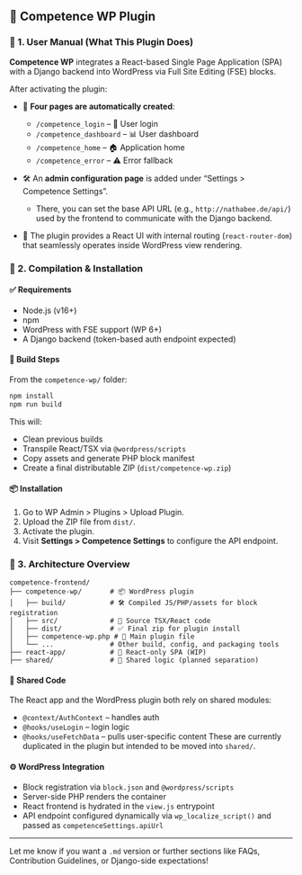 
## 📘 Competence WP Plugin

### 🔸 1. User Manual (What This Plugin Does)

**Competence WP** integrates a React-based Single Page Application (SPA) with a Django backend into WordPress via Full Site Editing (FSE) blocks.

After activating the plugin:

* 📄 **Four pages are automatically created**:

  * `/competence_login` – 🔐 User login
  * `/competence_dashboard` – 📊 User dashboard
  * `/competence_home` – 🏠 Application home
  * `/competence_error` – ⚠️ Error fallback
* 🛠️ An **admin configuration page** is added under “Settings > Competence Settings”.

  * There, you can set the base API URL (e.g., `http://nathabee.de/api/`) used by the frontend to communicate with the Django backend.
* 🧠 The plugin provides a React UI with internal routing (`react-router-dom`) that seamlessly operates inside WordPress view rendering.

### 🔸 2. Compilation & Installation

#### ✅ Requirements

* Node.js (v16+)
* npm
* WordPress with FSE support (WP 6+)
* A Django backend (token-based auth endpoint expected)

#### 🔧 Build Steps

From the `competence-wp/` folder:

```bash
npm install
npm run build
```

This will:

* Clean previous builds
* Transpile React/TSX via `@wordpress/scripts`
* Copy assets and generate PHP block manifest
* Create a final distributable ZIP (`dist/competence-wp.zip`)

#### 📦 Installation

1. Go to WP Admin > Plugins > Upload Plugin.
2. Upload the ZIP file from `dist/`.
3. Activate the plugin.
4. Visit **Settings > Competence Settings** to configure the API endpoint.

### 🔸 3. Architecture Overview

```
competence-frontend/
├── competence-wp/       # 📦 WordPress plugin
│   ├── build/           # 🛠️ Compiled JS/PHP/assets for block registration
│   ├── src/             # 🔧 Source TSX/React code
│   ├── dist/            # ✅ Final zip for plugin install
│   ├── competence-wp.php # 📜 Main plugin file
│   └── ...              # Other build, config, and packaging tools
├── react-app/           # 🧪 React-only SPA (WIP)
├── shared/              # 🔁 Shared logic (planned separation)
```

#### 🔁 Shared Code

The React app and the WordPress plugin both rely on shared modules:

* `@context/AuthContext` – handles auth
* `@hooks/useLogin` – login logic
* `@hooks/useFetchData` – pulls user-specific content
  These are currently duplicated in the plugin but intended to be moved into `shared/`.

#### ⚙️ WordPress Integration

* Block registration via `block.json` and `@wordpress/scripts`
* Server-side PHP renders the container
* React frontend is hydrated in the `view.js` entrypoint
* API endpoint configured dynamically via `wp_localize_script()` and passed as `competenceSettings.apiUrl`

---

Let me know if you want a `.md` version or further sections like FAQs, Contribution Guidelines, or Django-side expectations!

